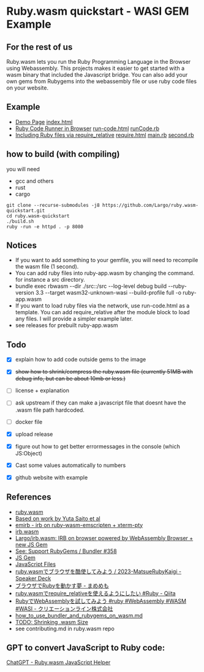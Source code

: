 # Ruby.wasm quickstart - WASI GEM Example

## For the rest of us

Ruby.wasm lets you run the Ruby Programming Language in the Browser using Webassembly.
This projects makes it easier to get started with a wasm binary that included the Javascript bridge. You can also add your own gems from Rubygems into the webassembly file or use ruby code files on your website. 

## Example
- [Demo Page](https://largo.github.io/ruby.wasm-quickstart) [index.html](https://github.com/Largo/ruby.wasm-quickstart/blob/main/index.html)
- [Ruby Code Runner in Browser](https://largo.github.io/ruby.wasm-quickstart/run-code.html) [run-code.html](https://github.com/Largo/ruby.wasm-quickstart/blob/main/run-code.html) [runCode.rb](https://github.com/Largo/ruby.wasm-quickstart/blob/main/runCode.rb)
- [Including Ruby files via require_relative](https://largo.github.io/ruby.wasm-quickstart/require.html) [require.html](https://github.com/Largo/ruby.wasm-quickstart/blob/main/require.html) [main.rb](https://github.com/Largo/ruby.wasm-quickstart/blob/main/require/main.rb) [second.rb](https://github.com/Largo/ruby.wasm-quickstart/blob/main/require/second.rb)

## how to build (with compiling)

you will need
- gcc and others 
- rust
- cargo

```shell
git clone --recurse-submodules -j8 https://github.com/Largo/ruby.wasm-quickstart.git
cd ruby.wasm-quickstart
./build.sh
ruby -run -e httpd . -p 8080
```

## Notices
- If you want to add something to your gemfile, you will need to recompile the wasm file (1 second).
- You can add ruby files into ruby-app.wasm by changing the command. for instance a src directory. 
-  bundle exec rbwasm --dir ./src::/src --log-level debug build --ruby-version 3.3 --target wasm32-unknown-wasi --build-profile full  -o ruby-app.wasm 
-  If you want to load ruby files via the network, use run-code.html as a template. You can add require_relative after the module block to load any files. I will provide a simpler example later.
- see releases for prebuilt ruby-app.wasm

## Todo
- [x] explain how to add  code outside gems to the image
- [X] ~~show how to shrink/compress the ruby.wasm file (currently 51MB with debug info, but can be about 10mb or less.)~~
- [ ] license + explanation
- [ ] ask upstream if they can make a javascript file that doesnt have the .wasm file path hardcoded. 
- [ ] docker file
- [x] upload release
- [x] figure out how to get better errormessages in the console (which JS:Object)
- [x] Cast some values automatically to numbers
- [x] github website with example


## References
- [ruby.wasm](https://github.com/ruby/ruby.wasm)
- [Based on work by Yuta Saito et al](https://github.com/kateinoigakukun)
- [emirb - irb on ruby-wasm-emscripten + xterm-pty](https://mame.github.io/emirb/?utm_source=shortruby&ref=shortruby.com)
- [irb.wasm](https://irb-wasm.vercel.app/)
- [Largo/irb.wasm: IRB on browser powered by WebAssembly Browser + new JS Gem](https://github.com/Largo/irb.wasm)
- [See: Support RubyGems / Bundler #358 ](https://github.com/ruby/ruby.wasm/pull/358)
- [JS Gem](https://github.com/ruby/ruby.wasm/tree/main/packages/gems/js)
- [JavaScript Files](https://github.com/ruby/ruby.wasm/tree/main/packages/npm-packages/ruby-3.3-wasm-wasi)
- [ruby.wasmでブラウザを酷使してみよう / 2023-MatsueRubyKaigi - Speaker Deck](https://speakerdeck.com/lnit/ruby-wasm-2023-matsuerubykaigi?slide=66)
- [ブラウザでRubyを動かす夢 - まめめも](https://mametter.hatenablog.com/entry/2024/02/01/105413)
- [ruby.wasmでrequire_relativeを使えるようにしたい #Ruby - Qiita](https://qiita.com/ledsun/items/3f8ba1ee2699d546c18c#fetch%E3%81%8C%E9%9D%9E%E5%90%8C%E6%9C%9F%E9%96%A2%E6%95%B0)
- [RubyでWebAssemblyを試してみよう #ruby #WebAssembly #WASM #WASI - クリエーションライン株式会社](https://www.creationline.com/tech-blog/60328)
- [how_to_use_bundler_and_rubygems_on_wasm.md](https://gist.github.com/kateinoigakukun/5caf3b83b2732b1653e91b0e75ce3390)
- [TODO: Shrinking .wasm Size](https://rustwasm.github.io/docs/book/reference/code-size.html)
- see contributing.md in ruby.wasm repo

## GPT to convert JavaScript to Ruby code:

[ChatGPT - Ruby.wasm JavaScript Helper](https://chat.openai.com/g/g-BrA8GwiLU-ruby-wasm-javascript-helper)